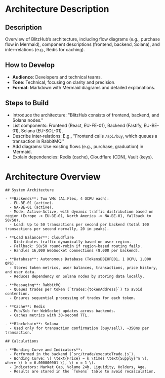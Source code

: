 # Architecture Description

## Description
Overview of BlitzHub’s architecture, including flow diagrams (e.g., purchase flow in Mermaid), component descriptions (frontend, backend, Solana), and inter-relations (e.g., Redis for caching).

## How to Develop
- **Audience**: Developers and technical teams.
- **Tone**: Technical, focusing on clarity and precision.
- **Format**: Markdown with Mermaid diagrams and detailed explanations.

## Steps to Build
- Introduce the architecture: "BlitzHub consists of frontend, backend, and Solana nodes."
- List components: Frontend (React, EU-FE-01), Backend (Fastify, EU-BE-01), Solana (EU-SOL-01).
- Describe inter-relations: E.g., "Frontend calls `/api/buy`, which queues a transaction in RabbitMQ."
- Add diagrams: Use existing flows (e.g., purchase, graduation) in Mermaid.
- Explain dependencies: Redis (cache), Cloudflare (CDN), Vault (keys).

# Architecture Overview

    ## System Architecture

    - **Backends**: Two VMs (A1.Flex, 4 OCPU each):
      - EU-BE-01 (active).
      - NA-BE-01 (active).
      - Mode: Active-Active, with dynamic traffic distribution based on region (Europe -> EU-BE-01, North America -> NA-BE-01, fallback to 50/50).
      - Load: Up to 50 transactions per second per backend (total 100 transactions per second normally, 20 in peaks).

    - **Load Balancer**: Cloudflare
      - Distributes traffic dynamically based on user region.
      - Fallback: 50/50 round-robin if region-based routing fails.
      - Handles 16,000 WebSocket connections (8,000 per backend).

    - **Database**: Autonomous Database (TokensDBEUFE01, 1 OCPU, 1,000 QPS).
      - Stores token metrics, user balances, transactions, price history, and user data.
      - Reduces dependency on Solana nodes by storing data locally.

    - **Messaging**: RabbitMQ
      - Queues trades per token (`trades:{tokenAddress}`) to avoid contention.
      - Ensures sequential processing of trades for each token.

    - **Cache**: Redis
      - Pub/Sub for WebSocket updates across backends.
      - Caches metrics with 30-second TTL.

    - **Blockchain**: Solana
      - Used only for transaction confirmation (buy/sell), ~350ms per transaction.

    ## Calculations

    - **Bonding Curve and Indicators**:
      - Performed in the backend (`src/trade/executeTrade.js`).
      - Bonding Curve: \( \text{Price} = k \times \text{Supply}^n \), where \( k = 0.000000001 \), \( n = 1 \).
      - Indicators: Market Cap, Volume 24h, Liquidity, Holders, Age.
      - Results are stored in the `Tokens` table to avoid recalculation.

